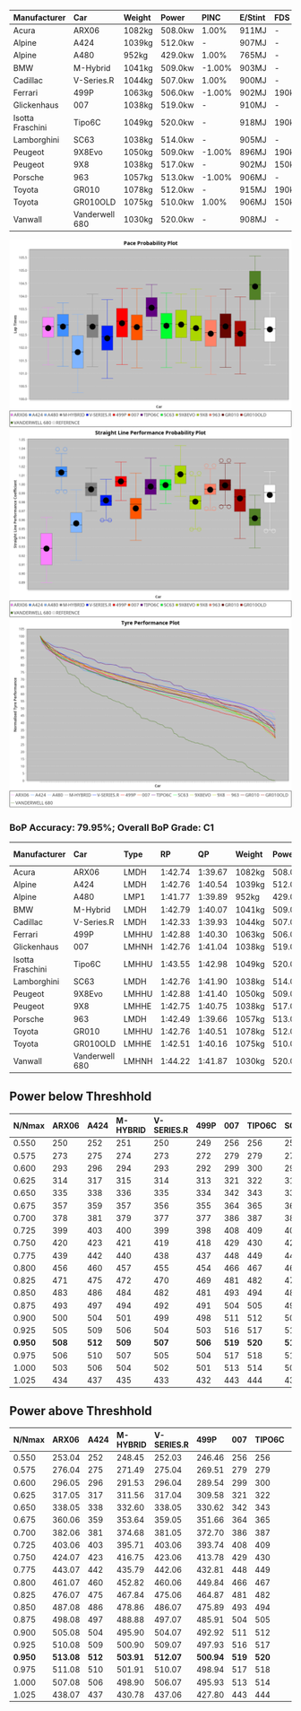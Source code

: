 | Manufacturer     | Car            | Weight | Power   | PINC    | E/Stint | FDS     |
|:-|:-|:-|:-|:-|:-|:-|
| Acura            | ARX06          | 1082kg | 508.0kw | 1.00%   | 911MJ   |    -    |
| Alpine           | A424           | 1039kg | 512.0kw |    -    | 907MJ   |    -    |
| Alpine           | A480           | 952kg  | 429.0kw | 1.00%   | 765MJ   |    -    |
| BMW              | M-Hybrid       | 1041kg | 509.0kw | -1.00%  | 903MJ   |    -    |
| Cadillac         | V-Series.R     | 1044kg | 507.0kw | 1.00%   | 900MJ   |    -    |
| Ferrari          | 499P           | 1063kg | 506.0kw | -1.00%  | 902MJ   | 190kph  |
| Glickenhaus      | 007            | 1038kg | 519.0kw |    -    | 910MJ   |    -    |
| Isotta Fraschini | Tipo6C         | 1049kg | 520.0kw |    -    | 918MJ   | 190kph  |
| Lamborghini      | SC63           | 1038kg | 514.0kw |    -    | 905MJ   |    -    |
| Peugeot          | 9X8Evo         | 1050kg | 509.0kw | -1.00%  | 896MJ   | 190kph  |
| Peugeot          | 9X8            | 1038kg | 517.0kw |    -    | 902MJ   | 150kph  |
| Porsche          | 963            | 1057kg | 513.0kw | -1.00%  | 906MJ   |    -    |
| Toyota           | GR010          | 1078kg | 512.0kw |    -    | 915MJ   | 190kph  |
| Toyota           | GR010OLD       | 1075kg | 510.0kw | 1.00%   | 906MJ   | 150kph  |
| Vanwall          | Vanderwell 680 | 1030kg | 520.0kw |    -    | 908MJ   |    -    |

![PACECHART](./IMG/ACOMETHOD.png)
![STRAIGHTLINEPERFORMANCECHART](./IMG/ACOMETHOD_sp.png)
![TYREPERFORMANCECHART](./IMG/ACOMETHOD_tw.png)

### BoP Accuracy: 79.95%; Overall BoP Grade: C1
| Manufacturer     | Car            | Type  | RP      | QP      | Weight | Power¹  | Threshhold | PINC    | Power²   | E/Stint | AVG Vmax  | FDS     | RDLC | L/Stint | BOP-Grade | Model Accuracy | Model Points | Match%  | SimDiff |
|:-|:-|:-|:-|:-|:-|:-|:-|:-|:-|:-|:-|:-|:-|:-|:-|:-|:-|:-|:-|
| Acura            | ARX06          | LMDH  | 1:42.74 | 1:39.67 | 1082kg | 508.0kw | 210.0kph   | 1.00%   | 513.10kw |  911MJ  | 285.46kph |    -    | 0.99 | 33      | +D1       | 100.00%        | 995          | 69.19%  | #       |
| Alpine           | A424           | LMDH  | 1:42.76 | 1:40.54 | 1039kg | 512.0kw | 210.0kph   |    -    | 512.00kw |  907MJ  | 300.53kph |    -    | 1.01 | 33      | -B1       | 100.00%        | 635          | 88.96%  | ±0.18s  |
| Alpine           | A480           | LMP1  | 1:41.77 | 1:39.89 |  952kg | 429.0kw | 210.0kph   | 1.00%   | 433.30kw |  765MJ  | 289.28kph |    -    | 0.97 | 31      | -E2       | 98.32%         | 818          | 51.61%  | #       |
| BMW              | M-Hybrid       | LMDH  | 1:42.79 | 1:40.07 | 1041kg | 509.0kw | 210.0kph   | -1.00%  | 503.90kw |  903MJ  | 296.89kph |    -    | 1.01 | 33      | ~A1       | 100.00%        | 1696         | 98.48%  | ±0.50s  |
| Cadillac         | V-Series.R     | LMDH  | 1:42.33 | 1:39.93 | 1044kg | 507.0kw | 210.0kph   | 1.00%   | 512.10kw |  900MJ  | 295.02kph |    -    | 1.01 | 33      | -B2       | 98.34%         | 1841         | 81.74%  | ±0.54s  |
| Ferrari          | 499P           | LMHHU | 1:42.88 | 1:40.30 | 1063kg | 506.0kw | 210.0kph   | -1.00%  | 500.90kw |  902MJ  | 296.75kph | 190kph  | 1.03 | 33      | ~A1       | 100.00%        | 1773         | 96.15%  | ±0.25s  |
| Glickenhaus      | 007            | LMHNH | 1:42.76 | 1:41.04 | 1038kg | 519.0kw | 210.0kph   |    -    | 519.00kw |  910MJ  | 295.28kph |    -    | 0.95 | 33      | ~A1       | 98.48%         | 1488         | 100.00% | #       |
| Isotta Fraschini | Tipo6C         | LMHHU | 1:43.55 | 1:42.98 | 1049kg | 520.0kw | 210.0kph   |    -    | 520.00kw |  918MJ  | 298.60kph | 190kph  | 1.06 | 33      | +Ω1       | 100.00%        | 66           | 18.37%  | ±0.01s  |
| Lamborghini      | SC63           | LMDH  | 1:42.76 | 1:41.90 | 1038kg | 514.0kw | 210.0kph   |    -    | 514.00kw |  905MJ  | 298.74kph |    -    | 1.05 | 33      | ~A1       | 100.00%        | 504          | 98.94%  | ±0.48s  |
| Peugeot          | 9X8Evo         | LMHHU | 1:42.88 | 1:41.40 | 1050kg | 509.0kw | 210.0kph   | -1.00%  | 503.90kw |  896MJ  | 298.96kph | 190kph  | 1.00 | 33      | +C1       | 100.00%        | 249          | 75.51%  | #       |
| Peugeot          | 9X8            | LMHHE | 1:42.75 | 1:40.75 | 1038kg | 517.0kw | 210.0kph   |    -    | 517.00kw |  902MJ  | 295.87kph | 150kph  | 1.02 | 33      | ~A1       | 100.00%        | 1199         | 100.00% | ±0.65s  |
| Porsche          | 963            | LMDH  | 1:42.49 | 1:39.66 | 1057kg | 513.0kw | 210.0kph   | -1.00%  | 507.90kw |  906MJ  | 296.40kph |    -    | 1.00 | 33      | -B1       | 99.96%         | 4880         | 88.79%  | ±0.35s  |
| Toyota           | GR010          | LMHHU | 1:42.76 | 1:40.51 | 1078kg | 512.0kw | 210.0kph   |    -    | 512.00kw |  915MJ  | 296.21kph | 190kph  | 1.01 | 33      | ~A1       | 99.96%         | 2429         | 100.00% | ±0.53s  |
| Toyota           | GR010OLD       | LMHHE | 1:42.51 | 1:40.16 | 1075kg | 510.0kw | 210.0kph   | 1.00%   | 515.10kw |  906MJ  | 294.53kph | 150kph  | 1.02 | 33      | -B1       | 100.00%        | 1183         | 88.46%  | #       |
| Vanwall          | Vanderwell 680 | LMHNH | 1:44.22 | 1:41.87 | 1030kg | 520.0kw | 210.0kph   |    -    | 520.00kw |  908MJ  | 294.11kph |    -    | 1.01 | 33      | +Ω1       | 98.84%         | 170          | 43.00%  | #       |

## Power below Threshhold
| N/Nmax    | ARX06   | A424    | M-HYBRID | V-SERIES.R | 499P    | 007     | TIPO6C  | SC63    | 9X8EVO  | 9X8     | 963     | GR010   | GR010OLD | VANDERWELL 680 | ​     | RPM      | A480       |
|:-|:-|:-|:-|:-|:-|:-|:-|:-|:-|:-|:-|:-|:-|:-|:-|:-|:-|
|  0.550    |  250    |  252    |  251     |  250       |  249    |  256    |  256    |  253    |  251    |  255    |  253    |  252    |  251     |  256           |  ​    |   --     |  0.00      |
|  0.575    |  273    |  275    |  274     |  273       |  272    |  279    |  279    |  276    |  274    |  278    |  276    |  275    |  274     |  279           |  ​    |   --     |  0.00      |
|  0.600    |  293    |  296    |  294     |  293       |  292    |  299    |  300    |  297    |  294    |  298    |  296    |  296    |  295     |  300           |  ​    |   --     |  0.00      |
|  0.625    |  314    |  317    |  315     |  314       |  313    |  321    |  322    |  318    |  315    |  320    |  317    |  317    |  316     |  322           |  ​    |   --     |  0.00      |
|  0.650    |  335    |  338    |  336     |  335       |  334    |  342    |  343    |  339    |  336    |  341    |  338    |  338    |  337     |  343           |  ​    |   --     |  0.00      |
|  0.675    |  357    |  359    |  357     |  356       |  355    |  364    |  365    |  361    |  357    |  363    |  360    |  359    |  358     |  365           |  ​    |   --     |  0.00      |
|  0.700    |  378    |  381    |  379     |  377       |  377    |  386    |  387    |  383    |  379    |  385    |  382    |  381    |  380     |  387           |  ​    |   --     |  0.00      |
|  0.725    |  399    |  403    |  400     |  399       |  398    |  408    |  409    |  404    |  400    |  407    |  403    |  403    |  401     |  409           |  ​    |   --     |  0.00      |
|  0.750    |  420    |  423    |  421     |  419       |  418    |  429    |  430    |  425    |  421    |  427    |  424    |  423    |  422     |  430           |  ​    |   --     |  0.00      |
|  0.775    |  439    |  442    |  440     |  438       |  437    |  448    |  449    |  444    |  440    |  446    |  443    |  442    |  441     |  449           |  ​    |  5000    |  253.45    |
|  0.800    |  456    |  460    |  457     |  455       |  454    |  466    |  467    |  462    |  457    |  464    |  461    |  460    |  458     |  467           |  ​    |  5500    |  299.53    |
|  0.825    |  471    |  475    |  472     |  470       |  469    |  481    |  482    |  477    |  472    |  479    |  476    |  475    |  473     |  482           |  ​    |  6000    |  334.60    |
|  0.850    |  483    |  486    |  484     |  482       |  481    |  493    |  494    |  488    |  484    |  491    |  487    |  486    |  485     |  494           |  ​    |  6500    |  377.67    |
|  0.875    |  493    |  497    |  494     |  492       |  491    |  504    |  505    |  499    |  494    |  502    |  498    |  497    |  495     |  505           |  ​    |  7000    |  421.75    |
|  0.900    |  500    |  504    |  501     |  499       |  498    |  511    |  512    |  506    |  501    |  509    |  505    |  504    |  502     |  512           |  ​    |  7500    |  432.77    |
|  0.925    |  505    |  509    |  506     |  504       |  503    |  516    |  517    |  511    |  506    |  514    |  510    |  509    |  507     |  517           |  ​    |  8000    |  428.77    |
| **0.950** | **508** | **512** | **509**  | **507**    | **506** | **519** | **520** | **514** | **509** | **517** | **513** | **512** | **510**  | **520**        | **​** | **8500** | **431.77** |
|  0.975    |  506    |  510    |  507     |  505       |  504    |  517    |  518    |  512    |  507    |  515    |  511    |  510    |  508     |  518           |  ​    |  9000    |  215.38    |
|  1.000    |  503    |  506    |  504     |  502       |  501    |  513    |  514    |  508    |  504    |  511    |  507    |  506    |  505     |  514           |  ​    |   --     |  0.00      |
|  1.025    |  434    |  437    |  435     |  433       |  432    |  443    |  444    |  439    |  435    |  441    |  438    |  437    |  436     |  444           |  ​    |   --     |  0.00      |

## Power above Threshhold
| N/Nmax    | ARX06      | A424    | M-HYBRID   | V-SERIES.R | 499P       | 007     | TIPO6C  | SC63    | 9X8EVO     | 9X8     | 963        | GR010   | GR010OLD   | VANDERWELL 680 | ​     | RPM      | A480       |
|:-|:-|:-|:-|:-|:-|:-|:-|:-|:-|:-|:-|:-|:-|:-|:-|:-|:-|
|  0.550    |  253.04    |  252    |  248.45    |  252.03    |  246.46    |  256    |  256    |  253    |  248.45    |  255    |  250.43    |  252    |  254.05    |  256           |  ​    |   --     |  0.00      |
|  0.575    |  276.04    |  275    |  271.49    |  275.04    |  269.51    |  279    |  279    |  276    |  271.49    |  278    |  273.47    |  275    |  277.05    |  279           |  ​    |   --     |  0.00      |
|  0.600    |  296.05    |  296    |  291.53    |  296.04    |  289.54    |  299    |  300    |  297    |  291.53    |  298    |  293.50    |  296    |  297.06    |  300           |  ​    |   --     |  0.00      |
|  0.625    |  317.05    |  317    |  311.56    |  317.04    |  309.58    |  321    |  322    |  318    |  311.56    |  320    |  314.54    |  317    |  319.06    |  322           |  ​    |   --     |  0.00      |
|  0.650    |  338.05    |  338    |  332.60    |  338.05    |  330.62    |  342    |  343    |  339    |  332.60    |  341    |  335.57    |  338    |  340.07    |  343           |  ​    |   --     |  0.00      |
|  0.675    |  360.06    |  359    |  353.64    |  359.05    |  351.66    |  364    |  365    |  361    |  353.64    |  363    |  356.61    |  359    |  362.07    |  365           |  ​    |   --     |  0.00      |
|  0.700    |  382.06    |  381    |  374.68    |  381.05    |  372.70    |  386    |  387    |  383    |  374.68    |  385    |  377.65    |  381    |  383.07    |  387           |  ​    |   --     |  0.00      |
|  0.725    |  403.06    |  403    |  395.71    |  403.06    |  393.74    |  408    |  409    |  404    |  395.71    |  407    |  399.68    |  403    |  405.08    |  409           |  ​    |   --     |  0.00      |
|  0.750    |  424.07    |  423    |  416.75    |  423.06    |  413.78    |  429    |  430    |  425    |  416.75    |  427    |  419.72    |  423    |  426.08    |  430           |  ​    |   --     |  0.00      |
|  0.775    |  443.07    |  442    |  435.79    |  442.06    |  432.81    |  448    |  449    |  444    |  435.79    |  446    |  438.75    |  442    |  445.09    |  449           |  ​    |  5000    |  253.45    |
|  0.800    |  461.07    |  460    |  452.82    |  460.06    |  449.84    |  466    |  467    |  462    |  452.82    |  464    |  455.78    |  460    |  463.09    |  467           |  ​    |  5500    |  299.53    |
|  0.825    |  476.07    |  475    |  467.84    |  475.06    |  464.87    |  481    |  482    |  477    |  467.84    |  479    |  470.81    |  475    |  478.09    |  482           |  ​    |  6000    |  334.60    |
|  0.850    |  487.08    |  486    |  478.86    |  486.07    |  475.89    |  493    |  494    |  488    |  478.86    |  491    |  482.83    |  486    |  489.09    |  494           |  ​    |  6500    |  377.67    |
|  0.875    |  498.08    |  497    |  488.88    |  497.07    |  485.91    |  504    |  505    |  499    |  488.88    |  502    |  492.84    |  497    |  500.10    |  505           |  ​    |  7000    |  421.75    |
|  0.900    |  505.08    |  504    |  495.90    |  504.07    |  492.92    |  511    |  512    |  506    |  495.90    |  509    |  499.86    |  504    |  507.10    |  512           |  ​    |  7500    |  432.77    |
|  0.925    |  510.08    |  509    |  500.90    |  509.07    |  497.93    |  516    |  517    |  511    |  500.90    |  514    |  504.86    |  509    |  512.10    |  517           |  ​    |  8000    |  428.77    |
| **0.950** | **513.08** | **512** | **503.91** | **512.07** | **500.94** | **519** | **520** | **514** | **503.91** | **517** | **507.87** | **512** | **515.10** | **520**        | **​** | **8500** | **431.77** |
|  0.975    |  511.08    |  510    |  501.91    |  510.07    |  498.94    |  517    |  518    |  512    |  501.91    |  515    |  505.87    |  510    |  513.10    |  518           |  ​    |  9000    |  215.38    |
|  1.000    |  507.08    |  506    |  498.90    |  506.07    |  495.93    |  513    |  514    |  508    |  498.90    |  511    |  502.86    |  506    |  509.10    |  514           |  ​    |   --     |  0.00      |
|  1.025    |  438.07    |  437    |  430.78    |  437.06    |  427.80    |  443    |  444    |  439    |  430.78    |  441    |  433.74    |  437    |  440.09    |  444           |  ​    |   --     |  0.00      |
